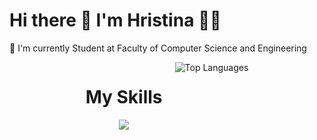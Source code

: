 # Hi there 👋 I'm Hristina 👩‍💻
🌱 I'm currently Student at Faculty of Computer Science and Engineering  

<div align="center" style="display: flex; justify-content: center; gap: 20px; flex-wrap: wrap;">
  <div>
    <h1 align="center">My Skills</h1>
    <a href="https://skillicons.dev">
      <img src="https://skillicons.dev/icons?i=js,java,react,kotlin,laravel,nextjs,nodejs,php,postgres,postman,html,css,c,cs,cpp,dart,django,docker,kubernetes,dotnet,ember,figma,flutter,wordpress,github&perline=6" />
    </a>
  </div>
  <div>
    <img src="https://github-readme-stats.vercel.app/api/top-langs/?username=hristina6&hide_progress=true&layout=compact" alt="Top Languages" />
  </div>
</div>
